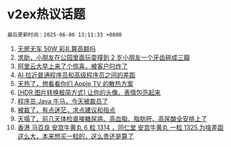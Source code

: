 # v2ex热议话题

`最后更新时间：2025-06-06 13:11:33 +0800`

1. [无房无车 50W 彩礼算高额吗](https://www.v2ex.com/t/1136691)
1. [求助，小朋友在公园里面玩耍撞到 2 岁小朋友一个牙齿碎成三瓣](https://www.v2ex.com/t/1136566)
1. [阿里云大早上来了个惊喜，被客户叼炸了](https://www.v2ex.com/t/1136705)
1. [AI 拉近普通程序员和高级程序员之间的差距](https://www.v2ex.com/t/1136729)
1. [天热了，想看看你们 Apple TV 的散热方案](https://www.v2ex.com/t/1136718)
1. [[HDR 图片转换极简方式] 让你的头像、表情包亮起来](https://www.v2ex.com/t/1136577)
1. [程序员 Java 牛马，今天被裁员了](https://www.v2ex.com/t/1136574)
1. [被裁了，有点迷茫，求点建议和指点](https://www.v2ex.com/t/1136653)
1. [天塌了，前几天体检直接糖尿病、高血脂、脂肪肝、高尿酸全安排上了](https://www.v2ex.com/t/1136610)
1. [香港 马百良 安宫牛黄丸 6 粒 1314 ，同仁堂 安宫牛黄丸 一粒 1325,为啥差距这么大，本来想买一粒的，这么贵还是算了](https://www.v2ex.com/t/1136742)

